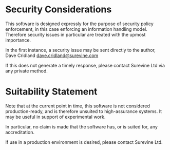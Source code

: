 Security Considerations
=======================

This software is designed expressly for the purpose of security policy
enforcement, in this case enforcing an information handling model. Therefore
security issues in particular are treated with the upmost importance.

In the first instance, a security issue may be sent directly to the author,
Dave Cridland <dave.cridland@surevine.com>

If this does not generate a timely response, please contact Surevine Ltd via
any private method.

Suitability Statement
=====================

Note that at the current point in time, this software is not considered
production-ready, and is therefore unsuited to high-assurance systems. It may
be useful in support of experimental work.

In particular, no claim is made that the software has, or is suited for, any
accreditation.

If use in a production environment is desired, please contact Surevine Ltd.
